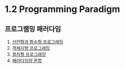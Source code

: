 # 1.2 Programming Paradigm

## 프로그램밍 패러다임

1. [선언형과 함수형 프로그래밍](https://congruous-parcel-450.notion.site/5f643bd5963245ecb0eb0567e9bf8741?pvs=4) <br/>
2. [객체지향 프로그래밍]() <br/>
3. [절차형 프로그래밍]() <br/>
4. [패러다임의 혼합]() <br/>